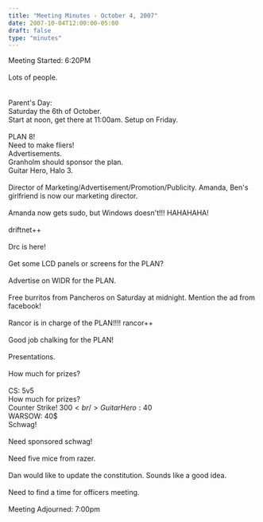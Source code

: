 ```yaml
---
title: "Meeting Minutes - October 4, 2007"
date: 2007-10-04T12:00:00-05:00
draft: false
type: "minutes"
---
```


Meeting Started: 6:20PM<br />
<br />
Lots of people.  <br />
<br />
<br />
Parent's Day: <br />
Saturday the 6th of October.<br />
Start at noon, get there at 11:00am.  Setup on Friday.  <br />
<br />
PLAN 8! <br />
Need to make fliers!  <br />
Advertisements. <br />
Granholm should sponsor the plan.  <br />
Guitar Hero, Halo 3.  <br />
<br />
Director of Marketing/Advertisement/Promotion/Publicity.  Amanda, Ben's girlfriend is now our marketing director.  <br />
<br />
Amanda now gets sudo, but Windows doesn't!!! HAHAHAHA!<br />
<br />
driftnet++<br />
<br />
Drc is here!<br />
<br />
Get some LCD panels or screens for the PLAN?  <br />
<br />
Advertise on WIDR for the PLAN.  <br />
<br />
Free burritos from Pancheros on Saturday at midnight.  Mention the ad from facebook!  <br />
<br />
Rancor is in charge of the PLAN!!!! rancor++<br />
<br />
Good job chalking for the PLAN!<br />
<br />
Presentations. <br />
<br />
How much for prizes?  <br />
<br />
CS: 5v5<br />
How much for prizes?  <br />
Counter Strike!  300$<br />
Guitar Hero: 40$<br />
WARSOW: 40$ <br />
Schwag!  <br />
<br />
Need sponsored schwag!<br />
<br />
Need five mice from razer.<br />
<br />
Dan would like to update the constitution.  Sounds like a good idea.    <br />
<br />
Need to find a time for officers meeting.  <br />
<br />
Meeting Adjourned:  7:00pm  <br />
